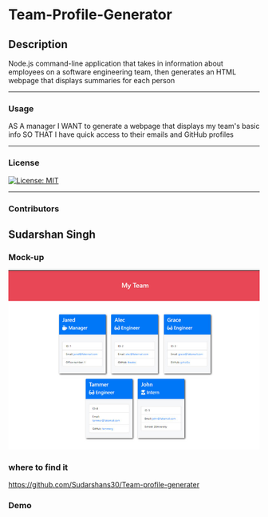 # Team-Profile-Generator
    
## Description
Node.js command-line application that takes in information about employees on a software engineering team, then generates an HTML webpage that displays summaries for each person
    
---
  
    
### Usage
AS A manager
I WANT to generate a webpage that displays my team's basic info
SO THAT I have quick access to their emails and GitHub profiles
   
---
    
### License

  [![License: MIT](https://img.shields.io/badge/License-MIT-yellow.svg)](https://opensource.org/licenses/MIT) 


    
---

    
### Contributors
    
Sudarshan Singh  
---
### Mock-up
<p align="left">
    <img src="./Assets/Mock-up.png">
   
</p>
  
    
### where to find it 
https://github.com/Sudarshans30/Team-profile-generater    

 
 ### Demo

    
